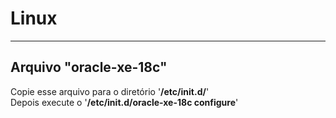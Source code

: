 <h1>Linux</h1><hr>
<h2>Arquivo "oracle-xe-18c"</h2>
Copie esse arquivo para o diretório '<b>/etc/init.d/</b>' <br>
Depois execute o '<b>/etc/init.d/oracle-xe-18c configure</b>'
